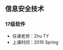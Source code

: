 <!--
 * @Author: Lili Liang
 * @Date: 2024-03-31 21:21:02
 * @LastEditors: Lili Liang
 * @LastEditTime: 2024-03-31 22:49:30
 * @Description: Please set description
-->
## 信息安全技术
### 17级软件
- 任课老师：Zhu TY
- 上课时间：2019 Spring